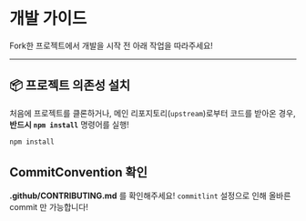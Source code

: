 # 개발 가이드

Fork한 프로젝트에서 개발을 시작 전 아래 작업을 따라주세요!

---

## 📦 프로젝트 의존성 설치

처음에 프로젝트를 클론하거나, 메인 리포지토리(`upstream`)로부터 코드를 받아온 경우,
**반드시 `npm install`** 명령어를 실행!

```bash
npm install
```

## CommitConvention 확인

**.github/CONTRIBUTING.md** 를 확인해주세요!
`commitlint` 설정으로 인해 올바른 commit 만 가능합니다!
